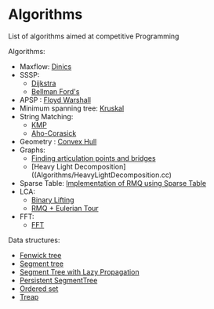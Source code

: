 # Algorithms
List of algorithms aimed at competitive Programming  

Algorithms:  
- Maxflow: [Dinics](Algorithms/Maxflow.cc)  
- SSSP:
  - [Dijkstra](Algorithms/Dijkstra.cc)
  - [Bellman Ford's](Algorithms/BellmanFords.cc)  
- APSP : [Floyd Warshall](Algorithms/FloydWarshall.cc)  
- Minimum spanning tree: [Kruskal](Algorithms/MinimumSpanningTree.cc)  
- String Matching:
  - [KMP](Algorithms/KMP.cc)  
  - [Aho-Corasick](Algorithms/Aho-Corasick.cc)
- Geometry : [Convex Hull](Algorithms/ConvexHull.cc)  
- Graphs: 
  - [Finding articulation points and bridges](Algorithms/ArticulationandBridges.cc)  
  - [Heavy Light Decomposition]((Algorithms/HeavyLightDecomposition.cc)  
- Sparse Table: [Implementation of RMQ using Sparse Table](Algorithms/SparseTableRMQ.cc)  
- LCA:  
  - [Binary Lifting](Algorithms/BinaryLifting.cc)
  - [RMQ + Eulerian Tour](Algorithms/LCA.cc)  
- FFT:
  - [FFT](Algorithms/FFT.cc)  

Data structures:  
- [Fenwick tree](Data-structures/Fenwick.cc)
- [Segment tree](Data-structures/Segment_Tree.cc)  
- [Segment Tree with Lazy Propagation](Data-structures/SegmentTreeLazy.cc)  
- [Persistent SegmentTree](Data-structures/Persistent_SegmentTree.cc)
- [Ordered set](Data-structures/ordered_set.cc)  
- [Treap](Data-structures/Treap.cc)  
